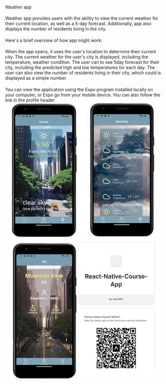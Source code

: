 #### 
Weather app
####
Weather app provides users with the ability to view the current weather for their current location, as well as a 5-day forecast. Additionally, app also displays the number of residents living in the city.
####
Here's a brief overview of how app might work:
####
When the app opens, it uses the user's location to determine their current city.
The current weather for the user's city is displayed, including the temperature, weather condition.
The user can to see 5day forecast for their city, including the predicted high and low temperatures for each day.
The user can also view the number of residents living in their city, which could is displayed as a simple number.
####
You can view the application using the Expo program installed locally on your computer, or Expo go from your mobile device.
You can also follow the link in the profile header
![preview](https://github.com/Inna-Mykytiuk/React-Native-Course-App/blob/main/assets/Weather.jpg)
